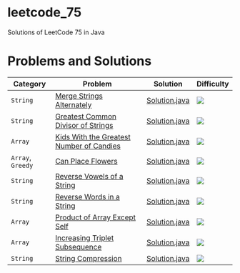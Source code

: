 # leetcode_75

Solutions of LeetCode 75 in Java

# Problems and Solutions

| Category              	| Problem                       									                                        | Solution                        					| Difficulty 						  |
|-------------------------------|-----------------------------------------------------------------------------------------------------------------------------------------------|-----------------------------------------------------------------------|---------------------------------------------------------|
|`String`    		        |[Merge Strings Alternately](https://leetcode.com/problems/merge-strings-alternately/)		                                                |[Solution.java](1768.MergeStringsAlternately/Solution.java)		|<img src="https://img.shields.io/badge/-Easy-green" />   |
|`String`    		        |[Greatest Common Divisor of Strings](https://leetcode.com/problems/greatest-common-divisor-of-strings/)		                        |[Solution.java](1071.GreatestCommonDivisorofStrings/Solution.java)	|<img src="https://img.shields.io/badge/-Easy-green" />   |
|`Array`    		        |[Kids With the Greatest Number of Candies](https://leetcode.com/problems/kids-with-the-greatest-number-of-candies/)		                |[Solution.java](1431.KidsWiththeGreatestNumberofCandies/Solution.java)	|<img src="https://img.shields.io/badge/-Easy-green" />   |
|`Array`, `Greedy`              |[Can Place Flowers](https://leetcode.com/problems/can-place-flowers/)                                                                          |[Solution.java](605.CanPlaceFlowers/Solution.java)                     |<img src="https://img.shields.io/badge/-Easy-green" />   |
|`String`                       |[Reverse Vowels of a String](https://leetcode.com/problems/reverse-vowels-of-a-string/)                                                        |[Solution.java](345.ReverseVowelsofaString/Solution.java)              |<img src="https://img.shields.io/badge/-Easy-green" />   |
|`String`                       |[Reverse Words in a String](https://leetcode.com/problems/reverse-words-in-a-string/)                                                          |[Solution.java](151.ReverseWordsinaString/Solution.java)               |<img src="https://img.shields.io/badge/-Medium-orange" />|
|`Array`                        |[Product of Array Except Self](https://leetcode.com/problems/product-of-array-except-self/)                                                    |[Solution.java](238.ProductofArrayExceptSelf/Solution.java)            |<img src="https://img.shields.io/badge/-Medium-orange" />|
|`Array`                        |[Increasing Triplet Subsequence](https://leetcode.com/problems/increasing-triplet-subsequence/)                                                |[Solution.java](334.IncreasingTripletSubsequence/Solution.java)        |<img src="https://img.shields.io/badge/-Medium-orange" />|
|`String`                       |[String Compression](https://leetcode.com/problems/string-compression/)                                                                        |[Solution.java](443.StringCompression/Solution.java)                   |<img src="https://img.shields.io/badge/-Medium-orange" />|
